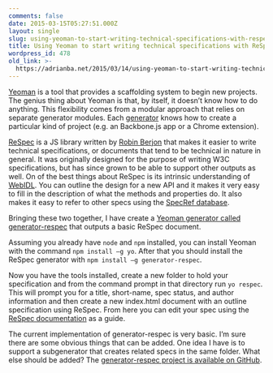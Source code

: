 ```yaml
---
comments: false
date: 2015-03-15T05:27:51.000Z
layout: single
slug: using-yeoman-to-start-writing-technical-specifications-with-respec
title: Using Yeoman to start writing technical specifications with ReSpec
wordpress_id: 478
old_link: >-
  https://adrianba.net/2015/03/14/using-yeoman-to-start-writing-technical-specifications-with-respec/
---
```

[Yeoman](http://yeoman.io/) is a tool that provides a scaffolding system to begin new projects. The genius thing about Yeoman is that, by itself, it doesn’t know how to do anything. This flexibility comes from a modular approach that relies on separate generator modules. Each [generator](http://yeoman.io/generators/) knows how to create a particular kind of project (e.g. an Backbone.js app or a Chrome extension).

 

[ReSpec](http://www.w3.org/respec/) is a JS library written by [Robin Berjon](https://twitter.com/robinberjon) that makes it easier to write technical specifications, or documents that tend to be technical in nature in general. It was originally designed for the purpose of writing W3C specifications, but has since grown to be able to support other outputs as well. On of the best things about ReSpec is its intrinsic understanding of [WebIDL](http://www.w3.org/respec/guide.html#webidl-support). You can outline the design for a new API and it makes it very easy to fill in the description of what the methods and properties do. It also makes it easy to refer to other specs using the [SpecRef database](http://www.specref.org/).

 

Bringing these two together, I have create a [Yeoman generator called generator-respec](https://www.npmjs.com/package/generator-respec) that outputs a basic ReSpec document.

 

Assuming you already have `node` and `npm` installed, you can install Yeoman with the command `npm install –g yo`. After that you should install the ReSpec generator with `npm install –g generator-respec`.

 

Now you have the tools installed, create a new folder to hold your specification and from the command prompt in that directory run `yo respec`. This will prompt you for a title, short-name, spec status, and author information and then create a new index.html document with an outline specification using ReSpec. From here you can edit your spec using the [ReSpec documentation](http://www.w3.org/respec/guide.html) as a guide.

 

The current implementation of generator-respec is very basic. I’m sure there are some obvious things that can be added. One idea I have is to support a subgenerator that creates related specs in the same folder. What else should be added? The [generator-respec project is available on GitHub](https://github.com/adrianba/generator-respec).
